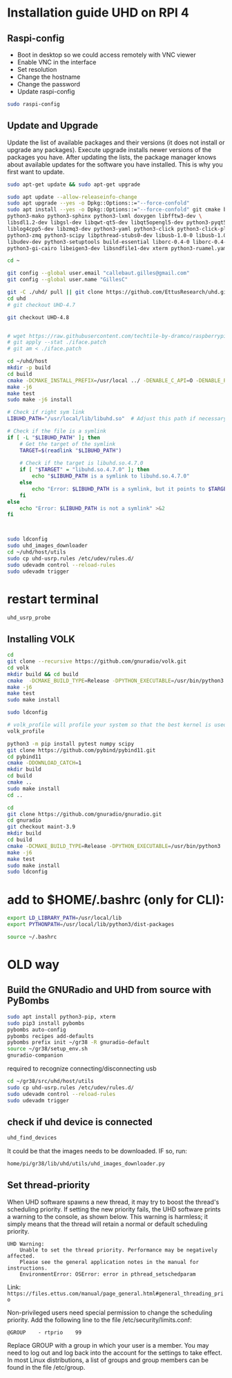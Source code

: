 # Installation guide UHD on RPI 4

## Raspi-config
- Boot in desktop so we could access remotely with VNC viewer
- Enable VNC in the interface
- Set resolution
- Change the hostname
- Change the password
- Update raspi-config

```bash
sudo raspi-config
```

## Update and Upgrade
Update the list of available packages and their versions (it does not install or upgrade any packages).
Execute upgrade installs newer versions of the packages you have. After updating the lists, the package manager knows about available updates for the software you have installed. This is why you first want to update.

```bash
sudo apt-get update && sudo apt-get upgrade
```

```bash
sudo apt update --allow-releaseinfo-change
sudo apt upgrade --yes -o Dpkg::Options::="--force-confold"
sudo apt install --yes -o Dpkg::Options::="--force-confold" git cmake build-essential libboost-all-dev libgmp-dev swig python3-numpy\
python3-mako python3-sphinx python3-lxml doxygen libfftw3-dev \
libsdl1.2-dev libgsl-dev libqwt-qt5-dev libqt5opengl5-dev python3-pyqt5 \
liblog4cpp5-dev libzmq3-dev python3-yaml python3-click python3-click-plugins \
python3-zmq python3-scipy libpthread-stubs0-dev libusb-1.0-0 libusb-1.0-0-dev \
libudev-dev python3-setuptools build-essential liborc-0.4-0 liborc-0.4-dev \
python3-gi-cairo libeigen3-dev libsndfile1-dev xterm python3-ruamel.yaml ruamel.yaml

```

```bash
cd ~

git config --global user.email "callebaut.gilles@gmail.com"
git config --global user.name "GillesC"

git -C ./uhd/ pull || git clone https://github.com/EttusResearch/uhd.git
cd uhd
# git checkout UHD-4.7

git checkout UHD-4.8


# wget https://raw.githubusercontent.com/techtile-by-dramco/raspberrypi-uhd/refs/heads/master/iface.patch
# git apply --stat ./iface.patch
# git am < ./iface.patch

cd ~/uhd/host
mkdir -p build
cd build
cmake -DCMAKE_INSTALL_PREFIX=/usr/local ../ -DENABLE_C_API=O -DENABLE_PYTHON_API=ON -DENABLE_LIBUHD=ON -DENABLE_PYMOD_UTILS=ON -DENABLE_B100=OFF -DENABLE_USRP1=OFF -DENABLE_USRP2=OFF -DENABLE_X300=OFF -DENABLE_N300=OFF  -DENABLE_N320=OFF -DENABLE_E300=OFF -DENABLE_E320=OFF -DENABLE_X400=OFF -DUHD_LOG_MIN_LEVEL=1
make -j6
make test
sudo make -j6 install

# Check if right sym link
LIBUHD_PATH="/usr/local/lib/libuhd.so"  # Adjust this path if necessary

# Check if the file is a symlink
if [ -L "$LIBUHD_PATH" ]; then
    # Get the target of the symlink
    TARGET=$(readlink "$LIBUHD_PATH")
    
    # Check if the target is libuhd.so.4.7.0
    if [ "$TARGET" = "libuhd.so.4.7.0" ]; then
        echo "$LIBUHD_PATH is a symlink to libuhd.so.4.7.0"
    else
        echo "Error: $LIBUHD_PATH is a symlink, but it points to $TARGET"  >&2
    fi
else
    echo "Error: $LIBUHD_PATH is not a symlink" >&2
fi



sudo ldconfig
sudo uhd_images_downloader
cd ~/uhd/host/utils
sudo cp uhd-usrp.rules /etc/udev/rules.d/
sudo udevadm control --reload-rules
sudo udevadm trigger
```


# restart terminal
```bash
uhd_usrp_probe
```


## Installing VOLK

```bash
cd
git clone --recursive https://github.com/gnuradio/volk.git
cd volk
mkdir build && cd build
cmake  -DCMAKE_BUILD_TYPE=Release -DPYTHON_EXECUTABLE=/usr/bin/python3 ../
make -j6
make test
sudo make install

sudo ldconfig

# volk_profile will profile your system so that the best kernel is used
volk_profile


```

```bash
python3 -m pip install pytest numpy scipy
git clone https://github.com/pybind/pybind11.git
cd pybind11
cmake -DDOWNLOAD_CATCH=1
mkdir build
cd build
cmake ..
sudo make install
cd ..
```


```bash
cd
git clone https://github.com/gnuradio/gnuradio.git
cd gnuradio
git checkout maint-3.9
mkdir build
cd build
cmake -DCMAKE_BUILD_TYPE=Release -DPYTHON_EXECUTABLE=/usr/bin/python3 ../
make -j6
make test
sudo make install
sudo ldconfig
```



# add to $HOME/.bashrc (only for CLI):
```bash
export LD_LIBRARY_PATH=/usr/local/lib
export PYTHONPATH=/usr/local/lib/python3/dist-packages

source ~/.bashrc
```



# OLD way

## Build the GNURadio and UHD from source with PyBombs
```bash
sudo apt install python3-pip, xterm
sudo pip3 install pybombs 
pybombs auto-config
pybombs recipes add-defaults
pybombs prefix init ~/gr38 -R gnuradio-default
source ~/gr38/setup_env.sh
gnuradio-companion
```

required to recognize connecting/disconnecting usb
```bash
cd ~/gr38/src/uhd/host/utils
sudo cp uhd-usrp.rules /etc/udev/rules.d/
sudo udevadm control --reload-rules
sudo udevadm trigger
```

## check if uhd device is connected
```bash
uhd_find_devices
```
It could be that the images needs to be downloaded. IF so, run:
```bash
home/pi/gr38/lib/uhd/utils/uhd_images_downloader.py
```

## Set thread-priority
When UHD software spawns a new thread, it may try to boost the thread's scheduling priority. If setting the new priority fails, the UHD software prints a warning to the console, as shown below. This warning is harmless; it simply means that the thread will retain a normal or default scheduling priority.

```
UHD Warning:
    Unable to set the thread priority. Performance may be negatively affected.
    Please see the general application notes in the manual for instructions.
    EnvironmentError: OSError: error in pthread_setschedparam
```
Link: `https://files.ettus.com/manual/page_general.html#general_threading_prio`

Non-privileged users need special permission to change the scheduling priority. Add the following line to the file /etc/security/limits.conf:
```
@GROUP    - rtprio    99
```

Replace GROUP with a group in which your user is a member. You may need to log out and log back into the account for the settings to take effect. In most Linux distributions, a list of groups and group members can be found in the file /etc/group.






